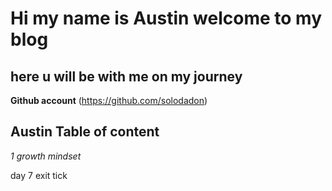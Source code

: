 # Hi my name is Austin welcome to my blog
## here u will be with me on my journey

**Github account**  (https://github.com/solodadon)

## Austin Table of content
*1 growth mindset*

day 7 exit tick